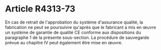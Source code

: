 # Article R4313-73

En cas de retrait de l'approbation du système d'assurance qualité, la fabrication ne peut se poursuivre qu'après que le fabricant a mis en œuvre un système de garantie de qualité CE conforme aux dispositions du paragraphe 1 de la présente sous-section. La procédure de sauvegarde prévue au chapitre IV peut également être mise en œuvre.